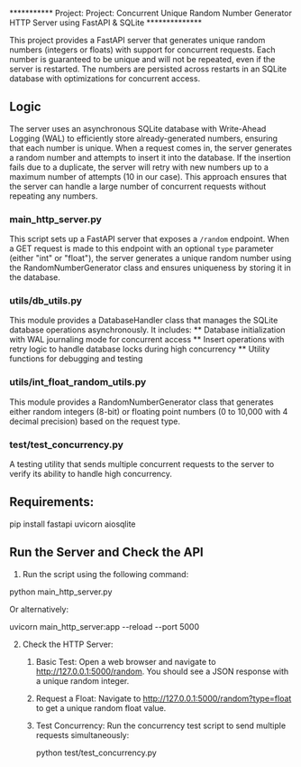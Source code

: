 *********** Project: Project: Concurrent Unique Random Number Generator HTTP Server using FastAPI & SQLite **************

This project provides a FastAPI server that generates unique random numbers (integers or floats) with support for concurrent requests. Each number is guaranteed to be unique and will not be repeated, even if the server is restarted. The numbers are persisted across restarts in an SQLite database with optimizations for concurrent access.

## Logic

The server uses an asynchronous SQLite database with Write-Ahead Logging (WAL) to efficiently store already-generated numbers, ensuring that each number is unique. When a request comes in, the server generates a random number and attempts to insert it into the database. If the insertion fails due to a duplicate, the server will retry with new numbers up to a maximum number of attempts (10 in our case). This approach ensures that the server can handle a large number of concurrent requests without repeating any numbers.

### main_http_server.py
This script sets up a FastAPI server that exposes a `/random` endpoint. When a GET request is made to this endpoint with an optional `type` parameter (either "int" or "float"), the server generates a unique random number using the RandomNumberGenerator class and ensures uniqueness by storing it in the database.

### utils/db_utils.py
This module provides a DatabaseHandler class that manages the SQLite database operations asynchronously. It includes:
  ** Database initialization with WAL journaling mode for concurrent access
  ** Insert operations with retry logic to handle database locks during high concurrency
  ** Utility functions for debugging and testing

### utils/int_float_random_utils.py
This module provides a RandomNumberGenerator class that generates either random integers (8-bit) or floating point numbers (0 to 10,000 with 4 decimal precision) based on the request type.

### test/test_concurrency.py
A testing utility that sends multiple concurrent requests to the server to verify its ability to handle high concurrency.

## Requirements:

pip install fastapi uvicorn aiosqlite


## Run the Server and Check the API

1. Run the script using the following command:

python main_http_server.py

Or alternatively:

uvicorn main_http_server:app --reload --port 5000

2. Check the HTTP Server:

   1. Basic Test: Open a web browser and navigate to http://127.0.0.1:5000/random. You should see a JSON response with a unique random integer.
   
   2. Request a Float: Navigate to http://127.0.0.1:5000/random?type=float to get a unique random float value.

   3. Test Concurrency: Run the concurrency test script to send multiple requests simultaneously:

       python test/test_concurrency.py